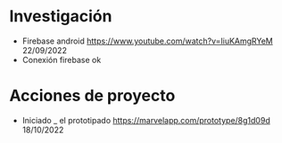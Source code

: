 # Investigación 
- Firebase android https://www.youtube.com/watch?v=IiuKAmgRYeM 22/09/2022
- Conexión firebase ok


# Acciones de proyecto 
- Iniciado _ el prototipado https://marvelapp.com/prototype/8g1d09d 18/10/2022

